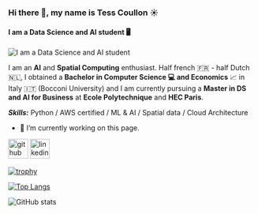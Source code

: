 ### Hi there 👋, my name is Tess Coullon ☀️
#### I am a Data Science and AI student 🖥️
![I am a Data Science and AI student]([https://raw.githubusercontent.com/tesscln/tesscln/refs/heads/main/ACCU4692.JPG])

I am an **AI** and **Spatial Computing** enthusiast. Half french 🇫🇷 - half Dutch 🇳🇱, I obtained a **Bachelor in Computer Science 💻 and Economics** 📈 in Italy 🇮🇹 (Bocconi University) and I am currently pursuing a **Master in DS and AI for Business** at **Ecole Polytechnique** and **HEC Paris**.

***Skills:*** Python / AWS certified / ML & AI / Spatial data / Cloud Architecture

- 🔭 I’m currently working on this page. 


[<img src='https://cdn.jsdelivr.net/npm/simple-icons@3.0.1/icons/github.svg' alt='github' height='40'>](https://github.com/tesscln)  [<img src='https://cdn.jsdelivr.net/npm/simple-icons@3.0.1/icons/linkedin.svg' alt='linkedin' height='40'>](https://www.linkedin.com/in/tesscoullon/)  

[![trophy](https://github-profile-trophy.vercel.app/?username=tesscln)](https://github.com/ryo-ma/github-profile-trophy)

[![Top Langs](https://github-readme-stats.vercel.app/api/top-langs/?username=tesscln)](https://github.com/anuraghazra/github-readme-stats)

![GitHub stats](https://github-readme-stats.vercel.app/api?username=tesscln&show_icons=true&count_private=true)  



